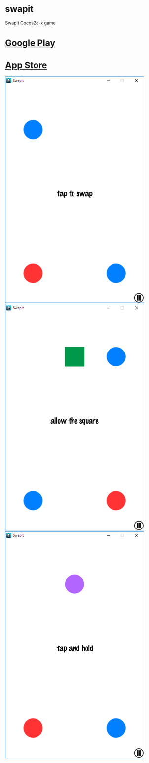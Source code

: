 # swapit
SwapIt Cocos2d-x game

# [Google Play](https://play.google.com/store/apps/details?id=com.eranight.TestProject)
# [App Store](https://itunes.apple.com/us/app/just-swapit/id1130596103?mt=8)

![alt text](https://github.com/eranight/swapit/blob/master/Screenshots/1.png)
![alt text](https://github.com/eranight/swapit/blob/master/Screenshots/2.png)
![alt text](https://github.com/eranight/swapit/blob/master/Screenshots/3.png)